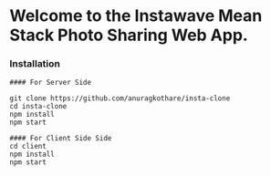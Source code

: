 # Welcome to the Instawave Mean Stack Photo Sharing Web App.

### Installation 
``` 
#### For Server Side 

git clone https://github.com/anuragkothare/insta-clone
cd insta-clone
npm install
npm start 

#### For Client Side Side 
cd client
npm install
npm start
